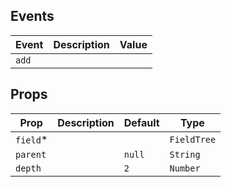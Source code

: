 ## Events

| Event | Description | Value |
| ----- | ----------- | ----- |
| `add` |             |       |

## Props

| Prop      | Description | Default | Type        |
| --------- | ----------- | ------- | ----------- |
| `field`\* |             |         | `FieldTree` |
| `parent`  |             | `null`  | `String`    |
| `depth`   |             | `2`     | `Number`    |
